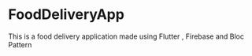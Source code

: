 # FoodDeliveryApp
This is a food delivery application made using Flutter , Firebase and Bloc Pattern 
